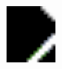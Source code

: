 <svg xmlns="http://www.w3.org/2000/svg" style="width: 100%; height: auto;">
  <defs>
    <filter id="shading" x="0" y="0" width="1" height="1">
      <feFlood flood-color="black" result="flood"/>
      <feComposite in="flood" in2="SourceGraphic" operator="atop" result="composite"/>
      <feBlend in="SourceGraphic" in2="composite" mode="multiply"/>
    </filter>
  </defs>
  <image href="./profile-3d-contrib/profile-custom-rainbow-wobg.svg" width="100%" height="100%" style="filter: url(#shading);" />
</svg>

<!--
**ozanyetkin/ozanyetkin** is a ✨ _special_ ✨ repository because its `README.md` (this file) appears on your GitHub profile.

Here are some ideas to get you started:

- 🔭 I’m currently working on ...
- 🌱 I’m currently learning ...
- 👯 I’m looking to collaborate on ...
- 🤔 I’m looking for help with ...
- 💬 Ask me about ...
- 📫 How to reach me: ...
- 😄 Pronouns: ...
- ⚡ Fun fact: ...

<img src="./profile-3d-contrib/profile-custom-rainbow-wobg.svg" alt="Profile Custom Rainbow" width="600" height="300">

### Hello world!
#### Designer | Researcher | Developer

<table>
<tr>
<td>

[![GitHub stats](https://github-readme-stats-xi-dusky.vercel.app/api?username=ozanyetkin&count_private=true&bg_color=00000000&show_icons=true&hide_border=true&rank_icon=github)](https://github.com/ozanyetkin/github-readme-stats)
</td>
<td>

[![Top Langs](https://github-readme-stats-xi-dusky.vercel.app/api/top-langs/?username=ozanyetkin&count_private=true&layout=compact&bg_color=00000000&langs_count=8&hide_border=true&hide=Jupyter%20Notebook,html,css&exclude_repo=hello-world-suite,unity-sketchfab-importer)](https://github.com/ozanyetkin/github-readme-stats)
</td>
</tr>
</table>

-->
